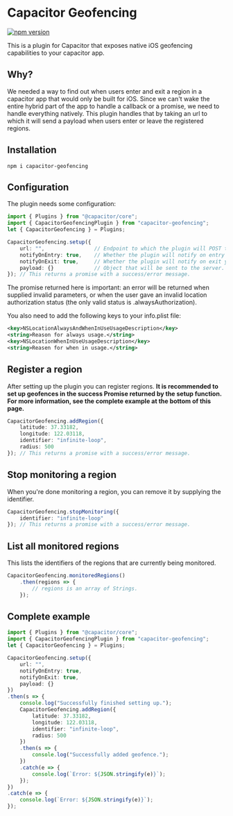 # Capacitor Geofencing

[![npm version](https://badge.fury.io/js/capacitor-geofencing.svg)](https://badge.fury.io/js/capacitor-geofencing)

This is a plugin for Capacitor that exposes native iOS geofencing capabilities to your capacitor app. 



## Why?

We needed a way to find out when users enter and exit a region in a capacitor app that would only be built for iOS. Since we can't wake the entire hybrid part of the app to handle a callback or a promise, we need to handle everything natively. This plugin handles that by taking an url to which it will send a payload when users enter or leave the registered regions.



## Installation

`npm i capacitor-geofencing`



## Configuration

The plugin needs some configuration:

```typescript
import { Plugins } from "@capacitor/core";
import { CapacitorGeofencingPlugin } from "capacitor-geofencing";
let { CapacitorGeofencing } = Plugins;

CapacitorGeofencing.setup({
    url: "", 				// Endpoint to which the plugin will POST the payload.
    notifyOnEntry: true, 	// Whether the plugin will notify on entry yes or no.
    notifyOnExit: true,		// Whether the plugin will notify on exit yes or no.
    payload: {}				// Object that will be sent to the server.
}); // This returns a promise with a success/error message.
```

The promise returned here is important: an error will be returned when supplied invalid parameters, or when the user gave an invalid location authorization status (the only valid status is .alwaysAuthorization).

You also need to add the following keys to your info.plist file:

```xml
<key>NSLocationAlwaysAndWhenInUseUsageDescription</key>
<string>Reason for always usage.</string>
<key>NSLocationWhenInUseUsageDescription</key>
<string>Reasen for when in usage.</string>
```



## Register a region

After setting up the plugin you can register regions. **It is recommended to set up geofences in the success Promise returned by the setup function. For more information, see the complete example at the bottom of this page.**

```typescript
CapacitorGeofencing.addRegion({
    latitude: 37.33182,
    longitude: 122.03118,
    identifier: "infinite-loop",
    radius: 500
});	// This returns a promise with a success/error message.
```



## Stop monitoring a region

When you're done monitoring a region, you can remove it by supplying the identifier.

```typescript
CapacitorGeofencing.stopMonitoring({
    identifier: "infinite-loop"
});	// This returns a promise with a success/error message.
```



## List all monitored regions

This lists the identifiers of the regions that are currently being monitored.

```typescript
CapacitorGeofencing.monitoredRegions()
    .then(regions => {
    	// regions is an array of Strings.
    });
```



## Complete example

```typescript
import { Plugins } from "@capacitor/core";
import { CapacitorGeofencingPlugin } from "capacitor-geofencing";
let { CapacitorGeofencing } = Plugins;

CapacitorGeofencing.setup({
    url: "",
    notifyOnEntry: true,
    notifyOnExit: true,
    payload: {}
})
.then(s => {
    console.log("Successfully finished setting up.");
    CapacitorGeofencing.addRegion({
        latitude: 37.33182,
        longitude: 122.03118,
        identifier: "infinite-loop",
        radius: 500
    })
    .then(s => {
        console.log("Successfully added geofence.");
    })
    .catch(e => {
        console.log(`Error: ${JSON.stringify(e)}`);
    });
})
.catch(e => {
    console.log(`Error: ${JSON.stringify(e)}`);
});
```
